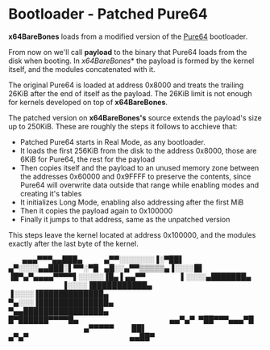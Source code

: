 # Bootloader - Patched Pure64 #

**x64BareBones** loads from a modified version of the [Pure64](http://www.returninfinity.com/pure64.html) bootloader.

From now on we'll call **payload** to the binary that Pure64 loads from the disk when booting. In *x64BareBones** the payload is formed by the kernel itself, and the modules concatenated with it.

The original Pure64 is loaded at address 0x8000 and treats the trailing 26KiB after the end of itself as the payload. The 26KiB limit is not enough for kernels developed on top of **x64BareBones**.

The patched version on **x64BareBones's** source extends the payload's size up to 250KiB.
These are roughly the steps it follows to acchieve that:

* Patched Pure64 starts in Real Mode, as any bootloader.
* It loads the first 256KiB from the disk to the address 0x8000, those are 6KiB for Pure64, the rest for the payload
* Then copies itself and the payload to an unused memory zone between the addresses 0x60000 and 0x9FFFF to preserve the contents, since Pure64 will overwrite data outside that range while enabling modes and creating it's tables
* It initializes Long Mode, enabling also addressing after the first MiB
* Then it copies the payload again to 0x100000
* Finally it jumps to that address, same as the unpatched version

This steps leave the kernel located at address 0x100000, and the modules exactly after the last byte of the kernel.

       ▄▄▄▀▀▀▄▄███▄
          ▄▀▀░░░░░░░▐░▀██▌
     ▄▀░░░░▄▄███░▌▀▀░▀█
  ▄█░░▄▀▀▒▒▒▒▒▄▐░░░░█▌
▐█▀▄▀▄▄▄▄▀▀▀▀▌░░░░░▐█▄
▌▄▄▀▀                  ▌░░░░▄███████▄
                           ▐░░░░▐███████████▄
                           ▐░░░░▐█████████████▄
                             ▀▄░░░▐██████████████▄
                                 ▀▄▄████████████████▄
                                                   █▀██████▀▀▀▀█▄
                                             ▄▄▀▄▀  ▀██▀▀▀▄▄▄▀█
                                      ▄▀▀▀▀▀         ██▌
                                                        ▄▀▄▀
                                                  ▄▄██▀
